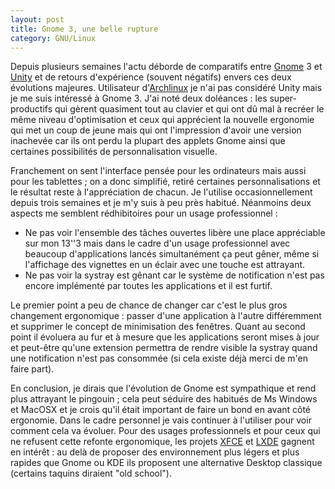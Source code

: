 ```yaml
---
layout: post
title: Gnome 3, une belle rupture
category: GNU/Linux
---
```


Depuis plusieurs semaines l'actu déborde de comparatifs entre
[Gnome](http://gnome3.org/) 3 et [Unity](http://unity.ubuntu.com/)<!-- more --> et de retours
d'expérience (souvent négatifs) envers ces deux évolutions majeures.
Utilisateur d'[Archlinux](http://archlinux.fr/) je n'ai pas considéré Unity
mais je me suis intéressé à Gnome 3. J'ai noté deux doléances : les super-
productifs qui gèrent quasiment tout au clavier et qui ont dû mal à recréer
le même niveau d'optimisation et ceux qui apprécient la nouvelle ergonomie qui
met un coup de jeune mais qui ont l'impression d'avoir une version inachevée
car ils ont perdu la plupart des applets Gnome ainsi que certaines possibilités
de personnalisation visuelle.

Franchement on sent l'interface pensée pour les ordinateurs mais aussi pour les
tablettes ; on a donc simplifié, retiré certaines personnalisations et le
résultat reste à l'appréciation de chacun. Je l'utilise occasionnellement
depuis trois semaines et je m'y suis à peu près habitué. Néanmoins deux
aspects me semblent rédhibitoires pour un usage professionnel :

-    Ne pas voir l'ensemble des tâches ouvertes libère une place appréciable sur
mon 13''3 mais dans le cadre d'un usage professionnel avec beaucoup
d'applications lancés simultanément ça peut gêner, même si l'affichage des
vignettes en un éclair avec une touche est attrayant.
-    Ne pas voir la systray est gênant car le système de notification n'est pas
encore implémenté par toutes les applications et il est furtif.

Le premier point a peu de chance de changer car c'est le plus gros changement
ergonomique : passer d'une application à l'autre différemment et supprimer le
concept de minimisation des fenêtres. Quant au second point il évoluera au fur
et à mesure que les applications seront mises à jour et peut-être qu'une
extension permettra de rendre visible la systray quand une notification n'est
pas consommée (si cela existe déjà merci de m'en faire part).

En conclusion, je dirais que l'évolution de Gnome est sympathique et rend plus
attrayant le pingouin ; cela peut séduire des habitués de Ms Windows et MacOSX
et je crois qu'il était important de faire un bond en avant côté ergonomie.
Dans le cadre personnel je vais continuer à l'utiliser pour voir comment cela
va évoluer. Pour des usages professionnels et pour ceux qui ne refusent cette
refonte ergonomique, les projets [XFCE](http://www.xfce.org/) et
[LXDE](http://lxde.org/) gagnent en intérêt : au delà de proposer des
environnement plus légers et plus rapides que Gnome ou KDE ils proposent une
alternative Desktop classique (certains taquins diraient "old school").